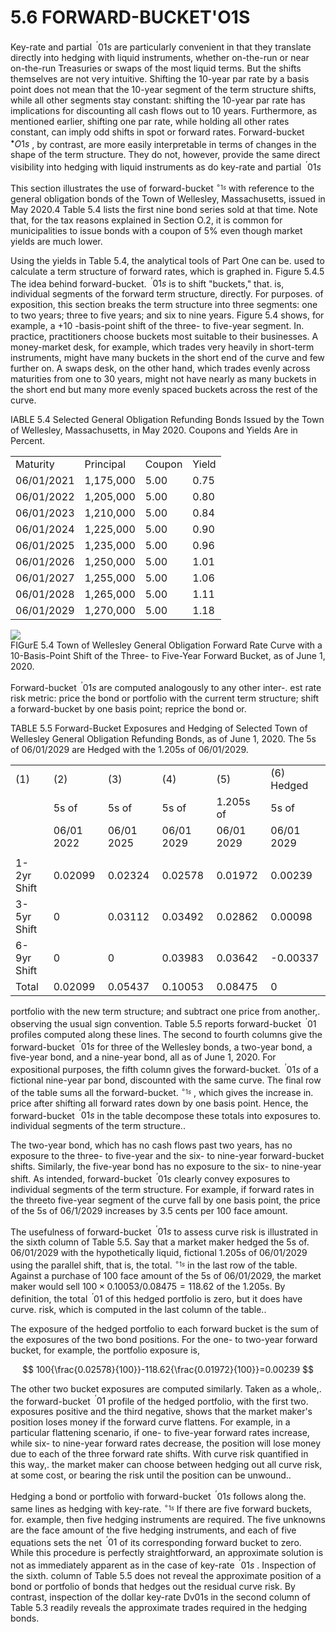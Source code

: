 # 5.6 FORWARD-BUCKET'O1S  

Key-rate and partial $^{\ '}01s$ are particularly convenient in that they translate directly into hedging with liquid instruments, whether on-the-run or near on-the-run Treasuries or swaps of the most liquid terms. But the shifts themselves are not very intuitive. Shifting the 10-year par rate by a basis point does not mean that the 10-year segment of the term structure shifts, while all other segments stay constant: shifting the 10-year par rate has implications for discounting all cash flows out to 10 years. Furthermore, as mentioned earlier, shifting one par rate, while holding all other rates constant, can imply odd shifts in spot or forward rates. Forward-bucket $^{\bullet}O1s$ , by contrast, are more easily interpretable in terms of changes in the shape of the term structure. They do not, however, provide the same direct visibility into hedging with liquid instruments as do key-rate and partial $^{\ '}01s$  

This section illustrates the use of forward-bucket $^{\circ_{1s}}$ with reference to the general obligation bonds of the Town of Wellesley, Massachusetts, issued in May 2020.4 Table 5.4 lists the first nine bond series sold at that time. Note that, for the tax reasons explained in Section O.2, it is common for municipalities to issue bonds with a coupon of $5\%$ even though market yields are much lower.  

Using the yields in Table 5.4, the analytical tools of Part One can be. used to calculate a term structure of forward rates, which is graphed in. Figure 5.4.5 The idea behind forward-bucket. $^{\ '}01s$ is to shift "buckets," that. is, individual segments of the forward term structure, directly. For purposes. of exposition, this section breaks the term structure into three segments: one to two years; three to five years; and six to nine years. Figure 5.4 shows, for example, a $+10$ -basis-point shift of the three- to five-year segment. In. practice, practitioners choose buckets most suitable to their businesses. A money-market desk, for example, which trades very heavily in short-term instruments, might have many buckets in the short end of the curve and few further on. A swaps desk, on the other hand, which trades evenly across maturities from one to 30 years, might not have nearly as many buckets in the short end but many more evenly spaced buckets across the rest of the curve.  

IABLE 5.4  Selected General Obligation Refunding Bonds Issued by the Town of Wellesley, Massachusetts, in May 2020. Coupons and Yields Are in Percent.   


<html><body><table><tr><td>Maturity</td><td>Principal</td><td>Coupon</td><td>Yield</td></tr><tr><td>06/01/2021</td><td>1,175,000</td><td>5.00</td><td>0.75</td></tr><tr><td>06/01/2022</td><td>1,205,000</td><td>5.00</td><td>0.80</td></tr><tr><td>06/01/2023</td><td>1,210,000</td><td>5.00</td><td>0.84</td></tr><tr><td>06/01/2024</td><td>1,225,000</td><td>5.00</td><td>0.90</td></tr><tr><td>06/01/2025</td><td>1,235,000</td><td>5.00</td><td>0.96</td></tr><tr><td>06/01/2026</td><td>1,250,000</td><td>5.00</td><td>1.01</td></tr><tr><td>06/01/2027</td><td>1,255,000</td><td>5.00</td><td>1.06</td></tr><tr><td>06/01/2028</td><td>1,265,000</td><td>5.00</td><td>1.11</td></tr><tr><td>06/01/2029</td><td>1,270,000</td><td>5.00</td><td>1.18</td></tr></table></body></html>  

![](3361ff7b7b656b43daba2f71940d33ee7e3200bb80a978577454a3842f67e412.jpg)  
FIGurE 5.4  Town of Wellesley General Obligation Forward Rate Curve with a 10-Basis-Point Shift of the Three- to Five-Year Forward Bucket, as of June 1, 2020.  

Forward-bucket $^{\ '}01s$ are computed analogously to any other inter-. est rate risk metric: price the bond or portfolio with the current term structure; shift a forward-bucket by one basis point; reprice the bond or.  

TABLE 5.5 Forward-Bucket Exposures and Hedging of Selected Town of Wellesley General Obligation Refunding Bonds, as of June 1, 2020. The 5s of 06/01/2029 are Hedged with the 1.205s of 06/01/2029.   


<html><body><table><tr><td>(1)</td><td>(2)</td><td>(3)</td><td>(4)</td><td>(5)</td><td>(6) Hedged</td></tr><tr><td></td><td>5s of</td><td>5s of</td><td>5s of</td><td>1.205s of</td><td>5s of</td></tr><tr><td></td><td>06/01 2022</td><td>06/01 2025</td><td>06/01 2029</td><td>06/01 2029</td><td>06/01 2029</td></tr><tr><td></td><td></td><td></td><td></td><td></td><td></td></tr><tr><td>1-2yr Shift</td><td>0.02099</td><td>0.02324</td><td>0.02578</td><td>0.01972</td><td>0.00239</td></tr><tr><td>3-5yr Shift</td><td>0</td><td>0.03112</td><td>0.03492</td><td>0.02862</td><td>0.00098</td></tr><tr><td>6-9yr Shift</td><td>0</td><td>0</td><td>0.03983</td><td>0.03642</td><td>-0.00337</td></tr><tr><td>Total</td><td>0.02099</td><td>0.05437</td><td>0.10053</td><td>0.08475</td><td>0</td></tr></table></body></html>  

portfolio with the new term structure; and subtract one price from another,. observing the usual sign convention. Table 5.5 reports forward-bucket $^{\ '}01$ profiles computed along these lines. The second to fourth columns give the forward-bucket $^{\ '}01s$ for three of the Wellesley bonds, a two-year bond, a five-year bond, and a nine-year bond, all as of June 1, 2020. For expositional purposes, the fifth column gives the forward-bucket. $^{\ '}01s$ of a fictional nine-year par bond, discounted with the same curve. The final row of the table sums all the forward-bucket. $^{\circ_{1s}}$ , which gives the increase in. price after shifting all forward rates down by one basis point. Hence, the forward-bucket $^{\ '}01s$ in the table decompose these totals into exposures to. individual segments of the term structure..  

The two-year bond, which has no cash flows past two years, has no exposure to the three- to five-year and the six- to nine-year forward-bucket shifts. Similarly, the five-year bond has no exposure to the six- to nine-year shift. As intended, forward-bucket $^{\ '}01s$ clearly convey exposures to individual segments of the term structure. For example, if forward rates in the threeto five-year segment of the curve fall by one basis point, the price of the 5s of 06/1/2029 increases by 3.5 cents per 100 face amount.  

The usefulness of forward-bucket $^{\ '}01s$ to assess curve risk is illustrated in the sixth column of Table 5.5. Say that a market maker hedged the 5s of. 06/01/2029 with the hypothetically liquid, fictional 1.205s of 06/01/2029 using the parallel shift, that is, the total. $^{\circ_{1s}}$ in the last row of the table. Against a purchase of 100 face amount of the 5s of 06/01/2029, the market maker would sell $100\times0.10053/0.08475=118.62$ of the 1.205s. By definition, the total $^{\ '}01$ of this hedged portfolio is zero, but it does have curve. risk, which is computed in the last column of the table..  

The exposure of the hedged portfolio to each forward bucket is the sum of the exposures of the two bond positions. For the one- to two-year forward bucket, for example, the portfolio exposure is,  

$$
100{\frac{0.02578}{100}}-118.62{\frac{0.01972}{100}}=0.00239
$$  

The other two bucket exposures are computed similarly. Taken as a whole,. the forward-bucket $^{\ '}01$ profile of the hedged portfolio, with the first two. exposures positive and the third negative, shows that the market maker's position loses money if the forward curve flattens. For example, in a particular flattening scenario, if one- to five-year forward rates increase, while six- to nine-year forward rates decrease, the position will lose money due to each of the three forward rate shifts. With curve risk quantified in this way,. the market maker can choose between hedging out all curve risk, at some cost, or bearing the risk until the position can be unwound..  

Hedging a bond or portfolio with forward-bucket $^{\ '}01s$ follows along the. same lines as hedging with key-rate. $^{\circ_{1s}}$ If there are five forward buckets, for. example, then five hedging instruments are required. The five unknowns are the face amount of the five hedging instruments, and each of five equations sets the net $^{\ '}01$ of its corresponding forward bucket to zero. While this procedure is perfectly straightforward, an approximate solution is not as immediately apparent as in the case of key-rate $^{\ '}01s$ . Inspection of the sixth. column of Table 5.5 does not reveal the approximate position of a bond or portfolio of bonds that hedges out the residual curve risk. By contrast, inspection of the dollar key-rate Dv01s in the second column of Table 5.3 readily reveals the approximate trades required in the hedging bonds.  

